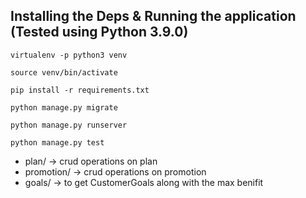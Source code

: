 ## Installing the Deps & Running the application (Tested using Python 3.9.0)

```
virtualenv -p python3 venv

source venv/bin/activate

pip install -r requirements.txt

python manage.py migrate

python manage.py runserver

python manage.py test
```

* plan/ -> crud operations on plan
* promotion/ -> crud operations on promotion
* goals/ -> to get CustomerGoals along with the max benifit